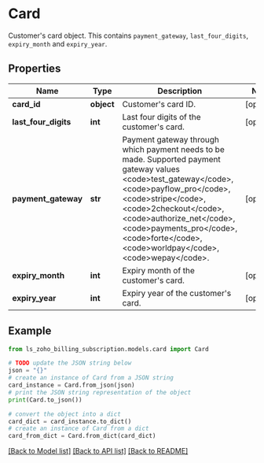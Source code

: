 # Card

Customer's card object. This contains <code>payment_gateway</code>, <code>last_four_digits</code>, <code>expiry_month</code> and <code>expiry_year</code>.

## Properties

Name | Type | Description | Notes
------------ | ------------- | ------------- | -------------
**card_id** | **object** | Customer&#39;s card ID. | [optional] 
**last_four_digits** | **int** | Last four digits of the customer&#39;s card. | [optional] 
**payment_gateway** | **str** | Payment gateway through which payment needs to be made. Supported payment gateway values &lt;code&gt;test_gateway&lt;/code&gt;, &lt;code&gt;payflow_pro&lt;/code&gt;, &lt;code&gt;stripe&lt;/code&gt;, &lt;code&gt;2checkout&lt;/code&gt;, &lt;code&gt;authorize_net&lt;/code&gt;, &lt;code&gt;payments_pro&lt;/code&gt;, &lt;code&gt;forte&lt;/code&gt;, &lt;code&gt;worldpay&lt;/code&gt;, &lt;code&gt;wepay&lt;/code&gt;. | [optional] 
**expiry_month** | **int** | Expiry month of the customer&#39;s card. | [optional] 
**expiry_year** | **int** | Expiry year of the customer&#39;s card. | [optional] 

## Example

```python
from ls_zoho_billing_subscription.models.card import Card

# TODO update the JSON string below
json = "{}"
# create an instance of Card from a JSON string
card_instance = Card.from_json(json)
# print the JSON string representation of the object
print(Card.to_json())

# convert the object into a dict
card_dict = card_instance.to_dict()
# create an instance of Card from a dict
card_from_dict = Card.from_dict(card_dict)
```
[[Back to Model list]](../README.md#documentation-for-models) [[Back to API list]](../README.md#documentation-for-api-endpoints) [[Back to README]](../README.md)



